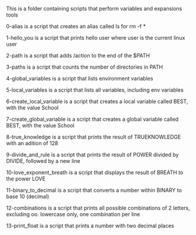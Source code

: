 This is a folder containing scripts that perform variables and expansions tools

0-alias is a script that creates an alias called ls for rm -f *

1-hello_you is a script that prints hello user where user is the current linux user

2-path is a script that adds /action to the end of the $PATH

3-paths is a script that counts the number of directories in PATH

4-global_variables is a script that lists environment variables

5-local_variables is a script that lists all variables, including env variables

6-create_local_variable is a script that creates a local variable called BEST, with the value School

7-create_global_variable is a script that creates a global variable called BEST, with the value School

8-true_knowledge is a script that prints the result of TRUEKNOWLEDGE with an adition of 128

9-divide_and_rule is a script that prints the result of POWER divided by DIVIDE, followed by a new line

10-love_exponent_breath is a script that displays the result of BREATH to the power LOVE

11-binary_to_decimal is a script that converts a number within BINARY to base 10 (decimal)

12-combinations is a script that prints all possible combinations of 2 letters, excluding oo. lowercase only, one combination per line

13-print_float is a script that prints a number with two decimal places

